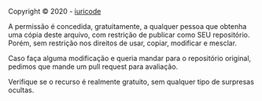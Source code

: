 Copyright © 2020 - [iuricode](https://github.com/iuricode)

A permissão é concedida, gratuitamente, a qualquer pessoa que obtenha uma cópia deste arquivo, com restrição de publicar como SEU repositório. Porém, sem restrição nos direitos de usar, copiar, modificar e mesclar.

Caso faça alguma modificação e queria mandar para o repositório original, pedimos que mande um pull request para avaliação. 

Verifique se o recurso é realmente gratuito, sem qualquer tipo de surpresas ocultas.

